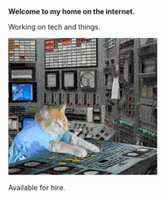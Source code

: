 **Welcome to my home on the internet.**

Working on tech and things.

![catgif](res/reactorcat.gif)

Available for hire.
